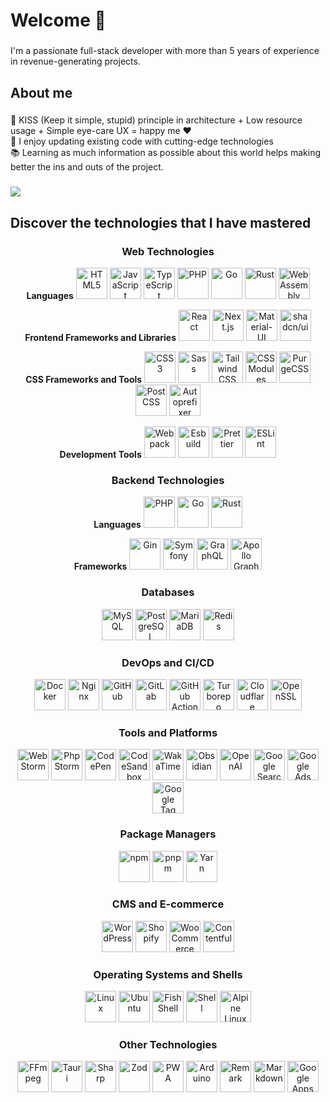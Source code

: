 <h1 align="left">Welcome 👋</h1>

###

<p align="left">I'm a passionate full-stack developer with more than 5 years of experience in revenue-generating projects.</p>

###

<h2 align="left">About me</h2>

###

<p align="left">🎯 KISS (Keep it simple, stupid) principle in architecture + Low resource usage + Simple eye-care UX = happy me ❤️<br>🎲 I enjoy updating existing code with cutting-edge technologies<br>📚  Learning as much information as possible about this world helps making better the ins and outs of the project.</p>

###

<picture>
  <source
    srcset="https://github-readme-stats.vercel.app/api?username=l-you&show_icons=true&hide=stars&show=reviews,discussions_started,discussions_answered,prs_merged,prs_merged_percentage&include_all_commits=true&theme=dark"
    media="(prefers-color-scheme: dark)"
  />
  <source
    srcset="https://github-readme-stats.vercel.app/api?username=l-you&show_icons=true&hide=stars&show=reviews,discussions_started,discussions_answered,prs_merged,prs_merged_percentage&include_all_commits=true"
    media="(prefers-color-scheme: light), (prefers-color-scheme: no-preference)"
  />
  <img src="https://github-readme-stats.vercel.app/api?username=l-you&show_icons=true&hide=stars&show=reviews,discussions_started,discussions_answered,prs_merged,prs_merged_percentage&include_all_commits=true" />
</picture>


###

<h2 align="left">Discover the technologies that I have mastered</h2>

###

<div align="center">

### Web Technologies
**Languages**
<img height="50" width="50" src="https://cdn.simpleicons.org/html5/white/dark" alt="HTML5" />
<img height="50" width="50" src="https://cdn.simpleicons.org/javascript/white/dark" alt="JavaScript" />
<img height="50" width="50" src="https://cdn.simpleicons.org/typescript/white/dark" alt="TypeScript" />
<img height="50" width="50" src="https://cdn.simpleicons.org/php/white/dark" alt="PHP" />
<img height="50" width="50" src="https://cdn.simpleicons.org/go/white/dark" alt="Go" />
<img height="50" width="50" src="https://cdn.simpleicons.org/rust/white/dark" alt="Rust" />
<img height="50" width="50" src="https://cdn.simpleicons.org/webassembly/white/dark" alt="WebAssembly" />

**Frontend Frameworks and Libraries**
<img height="50" width="50" src="https://cdn.simpleicons.org/react/white/dark" alt="React" />
<img height="50" width="50" src="https://cdn.simpleicons.org/nextdotjs/white/dark" alt="Next.js" />
<img height="50" width="50" src="https://cdn.simpleicons.org/mui/white/dark" alt="Material-UI" />
<img height="50" width="50" src="https://cdn.simpleicons.org/shadcnui/white/dark" alt="shadcn/ui" />

**CSS Frameworks and Tools**
<img height="50" width="50" src="https://cdn.simpleicons.org/css3/white/dark" alt="CSS3" />
<img height="50" width="50" src="https://cdn.simpleicons.org/sass/white/dark" alt="Sass" />
<img height="50" width="50" src="https://cdn.simpleicons.org/tailwindcss/white/dark" alt="Tailwind CSS" />
<img height="50" width="50" src="https://cdn.simpleicons.org/cssmodules/white/dark" alt="CSS Modules" />
<img height="50" width="50" src="https://cdn.simpleicons.org/purgecss/white/dark" alt="PurgeCSS" />
<img height="50" width="50" src="https://cdn.simpleicons.org/postcss/white/dark" alt="PostCSS" />
<img height="50" width="50" src="https://cdn.simpleicons.org/autoprefixer/white/dark" alt="Autoprefixer" />

**Development Tools**
<img height="50" width="50" src="https://cdn.simpleicons.org/webpack/white/dark" alt="Webpack" />
<img height="50" width="50" src="https://cdn.simpleicons.org/esbuild/white/dark" alt="Esbuild" />
<img height="50" width="50" src="https://cdn.simpleicons.org/prettier/white/dark" alt="Prettier" />
<img height="50" width="50" src="https://cdn.simpleicons.org/eslint/white/dark" alt="ESLint" />

### Backend Technologies
**Languages**
<img height="50" width="50" src="https://cdn.simpleicons.org/php/white/dark" alt="PHP" />
<img height="50" width="50" src="https://cdn.simpleicons.org/go/white/dark" alt="Go" />
<img height="50" width="50" src="https://cdn.simpleicons.org/rust/white/dark" alt="Rust" />

**Frameworks**
<img height="50" width="50" src="https://cdn.simpleicons.org/gin/white/dark" alt="Gin" />
<img height="50" width="50" src="https://cdn.simpleicons.org/symfony/white/dark" alt="Symfony" />
<img height="50" width="50" src="https://cdn.simpleicons.org/graphql/white/dark" alt="GraphQL" />
<img height="50" width="50" src="https://cdn.simpleicons.org/apollographql/white/dark" alt="Apollo GraphQL" />

### Databases
<img height="50" width="50" src="https://cdn.simpleicons.org/mysql/white/dark" alt="MySQL" />
<img height="50" width="50" src="https://cdn.simpleicons.org/postgresql/white/dark" alt="PostgreSQL" />
<img height="50" width="50" src="https://cdn.simpleicons.org/mariadb/white/dark" alt="MariaDB" />
<img height="50" width="50" src="https://cdn.simpleicons.org/redis/white/dark" alt="Redis" />

### DevOps and CI/CD
<img height="50" width="50" src="https://cdn.simpleicons.org/docker/white/dark" alt="Docker" />
<img height="50" width="50" src="https://cdn.simpleicons.org/nginx/white/dark" alt="Nginx" />
<img height="50" width="50" src="https://cdn.simpleicons.org/github/white/dark" alt="GitHub" />
<img height="50" width="50" src="https://cdn.simpleicons.org/gitlab/white/dark" alt="GitLab" />
<img height="50" width="50" src="https://cdn.simpleicons.org/githubactions/white/dark" alt="GitHub Actions" />
<img height="50" width="50" src="https://cdn.simpleicons.org/turborepo/white/dark" alt="Turborepo" />
<img height="50" width="50" src="https://cdn.simpleicons.org/cloudflare/white/dark" alt="Cloudflare" />
<img height="50" width="50" src="https://cdn.simpleicons.org/openssl/white/dark" alt="OpenSSL" />

### Tools and Platforms
<img height="50" width="50" src="https://cdn.simpleicons.org/webstorm/white/dark" alt="WebStorm" />
<img height="50" width="50" src="https://cdn.simpleicons.org/phpstorm/white/dark" alt="PhpStorm" />
<img height="50" width="50" src="https://cdn.simpleicons.org/codepen/white/dark" alt="CodePen" />
<img height="50" width="50" src="https://cdn.simpleicons.org/codesandbox/white/dark" alt="CodeSandbox" />
<img height="50" width="50" src="https://cdn.simpleicons.org/wakatime/white/dark" alt="WakaTime" />
<img height="50" width="50" src="https://cdn.simpleicons.org/obsidian/white/dark" alt="Obsidian" />
<img height="50" width="50" src="https://cdn.simpleicons.org/openai/white/dark" alt="OpenAI" />
<img height="50" width="50" src="https://cdn.simpleicons.org/googlesearchconsole/white/dark" alt="Google Search Console" />
<img height="50" width="50" src="https://cdn.simpleicons.org/googleads/white/dark" alt="Google Ads" />
<img height="50" width="50" src="https://cdn.simpleicons.org/googletagmanager/white/dark" alt="Google Tag Manager" />

### Package Managers
<img height="50" width="50" src="https://cdn.simpleicons.org/npm/white/dark" alt="npm" />
<img height="50" width="50" src="https://cdn.simpleicons.org/pnpm/white/dark" alt="pnpm" />
<img height="50" width="50" src="https://cdn.simpleicons.org/yarn/white/dark" alt="Yarn" />

### CMS and E-commerce
<img height="50" width="50" src="https://cdn.simpleicons.org/wordpress/white/dark" alt="WordPress" />
<img height="50" width="50" src="https://cdn.simpleicons.org/shopify/white/dark" alt="Shopify" />
<img height="50" width="50" src="https://cdn.simpleicons.org/woocommerce/white/dark" alt="WooCommerce" />
<img height="50" width="50" src="https://cdn.simpleicons.org/contentful/white/dark" alt="Contentful" />

### Operating Systems and Shells
<img height="50" width="50" src="https://cdn.simpleicons.org/linux/white/dark" alt="Linux" />
<img height="50" width="50" src="https://cdn.simpleicons.org/ubuntu/white/dark" alt="Ubuntu" />
<img height="50" width="50" src="https://cdn.simpleicons.org/fishshell/white/dark" alt="Fish Shell" />
<img height="50" width="50" src="https://cdn.simpleicons.org/shell/white/dark" alt="Shell" />
<img height="50" width="50" src="https://cdn.simpleicons.org/alpinelinux/white/dark" alt="Alpine Linux" />

### Other Technologies
<img height="50" width="50" src="https://cdn.simpleicons.org/ffmpeg/white/dark" alt="FFmpeg" />
<img height="50" width="50" src="https://cdn.simpleicons.org/tauri/white/dark" alt="Tauri" />
<img height="50" width="50" src="https://cdn.simpleicons.org/sharp/white/dark" alt="Sharp" />
<img height="50" width="50" src="https://cdn.simpleicons.org/zod/white/dark" alt="Zod" />
<img height="50" width="50" src="https://cdn.simpleicons.org/pwa/white/dark" alt="PWA" />
<img height="50" width="50" src="https://cdn.simpleicons.org/arduino/white/dark" alt="Arduino" />
<img height="50" width="50" src="https://cdn.simpleicons.org/remark/white/dark" alt="Remark" />
<img height="50" width="50" src="https://cdn.simpleicons.org/markdown/white/dark" alt="Markdown" />
<img height="50" width="50" src="https://cdn.simpleicons.org/googleappsscript/white/dark" alt="Google Apps Script" />


</div>


